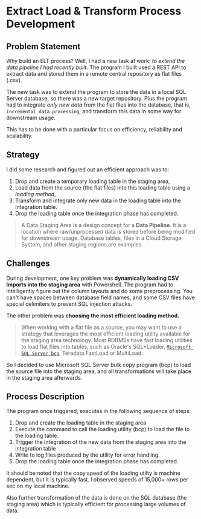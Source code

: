 # Extract Load & Transform Process Development
## Problem Statement
Why build an ELT process? Well, I had a new task at work: _to extend the data pipeline I had recently built._ The program I built used a REST API to extract data and stored them in a remote central repository as flat files (.csv).

The new task was to extend the program to store the data in a local SQL Server database, so there was a new target repository. Plus the program had to integrate _only new data_ from the flat files into the database, that is, `incremental data processing`, and transform this data in some way for downstream usage. 

This has to be done with a particular focus on efficiency, reliability and scalability.

## Strategy
I did some research and figured out an efficient approach was to: 
1. Drop and create a temporary loading table in the staging area,
2. Load data from the source (the flat files) into this loading table using a _loading method_,
3. Transform and integrate only new data in the loading table into the integration table.
4. Drop the loading table once the integration phase has completed.

> A Data Staging Area is a design concept for a **Data Pipeline**. It is a location where raw/unprocessed data is stored before being modified for downstream usage. Database tables, files in a Cloud Storage System, and other staging regions are examples.

## Challenges
During development, one key problem was **dynamically loading CSV Imports into the staging area** with Powershell. The program had to intelligently figure out the column layouts and do some preprocessing. You can't have spaces between database field names, and some CSV files have special delimiters to prevent SQL injection attacks. 

The other problem was **choosing the most efficient loading method.**
> When working with a flat file as a source, you may want to use a strategy that leverages the most efficient loading utility available for the staging area technology. Most RDBMSs have fast loading utilities to load flat files into tables, such as Oracle's SQL*Loader, [`Microsoft SQL Server bcp`](https://learn.microsoft.com/en-us/sql/tools/bcp-utility?view=sql-server-ver16), Teradata FastLoad or MultiLoad. 

So I decided to use Microsoft SQL Server bulk copy program (bcp) to load the source file into the staging area, and all transformations will take place in the staging area afterwards.

## Process Description
The program once triggered, executes in the following sequence of steps:
1. Drop and create the loading table in the staging area
2. Execute the command to call the loading utility (bcp) to load the file to the loading table. 
3. Trigger the integration of the new data from the staging area into the integration table
4. Write to log files produced by the utility for error handling.
5. Drop the loading table once the integration phase has completed.

It should be noted that the copy speed of the loading utilty is machine dependent, but it is typically fast. I observed speeds of 15,000+ rows per sec on my local machine.

Also further transformation of the data is done on the SQL database (the staging area) which is typically efficient for processing large volumes of data. 